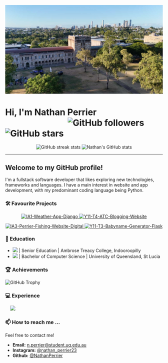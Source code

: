 [![school_image](Assets/school.jpg)](https://github.com/NathanPerrier)

# Hi, I'm Nathan Perrier            <span align="right" style="right:0;padding-left: 200px">![GitHub followers](https://img.shields.io/github/followers/NathanPerrier?label=Followers&style=social)     ![GitHub stars](https://img.shields.io/github/stars/NathanPerrier?label=Stars&style=social)</span>

<p align="center">
  <img src="https://github-readme-streak-stats.herokuapp.com/?user=NathanPerrier" alt="GitHub streak stats" style="width: 48%;  height: 160px"/>
  <img src="https://github-readme-stats.vercel.app/api?username=NathanPerrier&show_icons=true" alt="Nathan's GitHub stats" style="width: 48%; height: 160px"/>
</p>



---

## Welcome to my GitHub profile!

I'm a fullstack software developer that likes exploring new technologies, frameworks and languages. I have a main interest in website and app development, with my predominant coding language being Python.


### 🛠 Favourite Projects
<p align="center">
  <a href="https://github.com/NathanPerrier/IA1-Weather-App-Django">
    <img src="https://github-readme-stats.vercel.app/api/pin/?username=NathanPerrier&repo=IA1-Weather-App-Django" alt="IA1-Weather-App-Django">
  </a>
  <a href="https://github.com/NathanPerrier/Y11-T4-ATC-Blogging-Website">
    <img src="https://github-readme-stats.vercel.app/api/pin/?username=NathanPerrier&repo=Y11-T4-ATC-Blogging-Website" alt="Y11-T4-ATC-Blogging-Website">
  </a>
</p>
<p align="center">
  <a href="https://github.com/NathanPerrier/IA3-Perrier-Fishing-Website-Digital">
    <img src="https://github-readme-stats.vercel.app/api/pin/?username=NathanPerrier&repo=IA3-Perrier-Fishing-Website-Digital" alt="IA3-Perrier-Fishing-Website-Digital">
  </a>
  <a href="https://github.com/NathanPerrier/IA2-Perrier-Jazz-By-River-digital">
    <img src="https://github-readme-stats.vercel.app/api/pin/?username=NathanPerrier&repo=IA2-Perrier-Jazz-By-River-digital" alt="Y11-T3-Babyname-Generator-Flask">
  </a>
</p>


### 🏫 Education
- <a href="https://www.atc.qld.edu.au/"><img src="Assets/atc-main.png" style="width:15px"></a> | Senior Education | Ambrose Treacy College, Indooroopilly
-  <a href="https://www.atc.qld.edu.au/"><img src="Assets/atc-main.png" style="width:15px"></a> | Bachelor of Computer Science | University of Queensland, St Lucia

### 🏆 Achievements

![GitHub Trophy](https://github-profile-trophy.vercel.app/?username=NathanPerrier)

### 💻 Experience
<div style="border:0; width:100vw; margin: 1rem">
<img src="https://github-readme-stats.vercel.app/api/wakatime?username=NathanPerrier" />
</div>



### 📫 How to reach me ...

Feel free to contact me!

- **Email:** n.perrier@student.uq.edu.au
- **Instagram:** [@nathan_perrier23](https://www.instagram.com/nathan_perrier23/)
- **Github:** [@NathanPerrier](https://github.com/NathanPerrier/)
